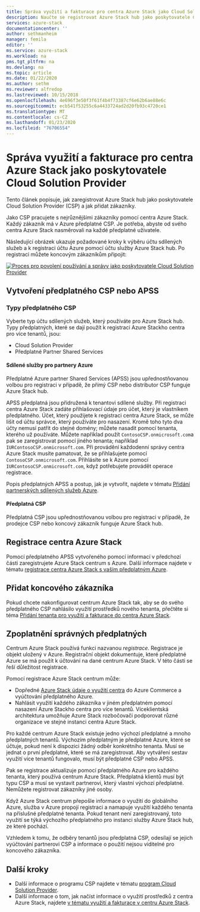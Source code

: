 ```yaml
---
title: Správa využití a fakturace pro centra Azure Stack jako Cloud Solution Provider | Microsoft Docs
description: Naučte se registrovat Azure Stack hub jako poskytovatele Cloud Solution Provider (CSP) a přidat zákazníky k fakturaci.
services: azure-stack
documentationcenter: ''
author: sethmanheim
manager: femila
editor: ''
ms.service: azure-stack
ms.workload: na
pms.tgt_pltfrm: na
ms.devlang: na
ms.topic: article
ms.date: 01/22/2020
ms.author: sethm
ms.reviewer: alfredop
ms.lastreviewed: 10/15/2018
ms.openlocfilehash: 4e696f3e50f3f61f4b4f73387cf6e62b6ae88e6c
ms.sourcegitcommit: ecb541f53255c6a4433724ad2d20fb93c4720ce1
ms.translationtype: MT
ms.contentlocale: cs-CZ
ms.lasthandoff: 01/23/2020
ms.locfileid: "76706554"
---
```

# <a name="manage-usage-and-billing-for-azure-stack-hub-as-a-cloud-solution-provider"></a>Správa využití a fakturace pro centra Azure Stack jako poskytovatele Cloud Solution Provider

Tento článek popisuje, jak zaregistrovat Azure Stack hub jako poskytovatele Cloud Solution Provider (CSP) a jak přidat zákazníky.

Jako CSP pracujete s nejrůznějšími zákazníky pomocí centra Azure Stack. Každý zákazník má v Azure předplatné CSP. Je potřeba, abyste od svého centra Azure Stack nasměrovali na každé předplatné uživatele.

Následující obrázek ukazuje požadované kroky k výběru účtu sdílených služeb a k registraci účtu Azure pomocí účtu služby Azure Stack hub. Po registraci můžete koncovým zákazníkům připojit:

[![Proces pro povolení používání a správy jako poskytovatele Cloud Solution Provider](media/azure-stack-add-manage-billing-as-a-csp/process-add-useage-as-a-csp.png "Proces pro povolení používání a správy jako poskytovatele Cloud Solution Provider")](media/azure-stack-add-manage-billing-as-a-csp/process-add-useage-as-a-csp.png#lightbox)

## <a name="create-a-csp-or-apss-subscription"></a>Vytvoření předplatného CSP nebo APSS

### <a name="csp-subscription-types"></a>Typy předplatného CSP

Vyberte typ účtu sdílených služeb, který používáte pro Azure Stack hub. Typy předplatných, které se dají použít k registraci Azure Stackho centra pro více tenantů, jsou:

- Cloud Solution Provider
- Předplatné Partner Shared Services

#### <a name="azure-partner-shared-services"></a>Sdílené služby pro partnery Azure

Předplatné Azure partner Shared Services (APSS) jsou upřednostňovanou volbou pro registraci v případě, že přímý CSP nebo distributor CSP funguje Azure Stack hub.

APSS předplatná jsou přidružená k tenantovi sdílené služby. Při registraci centra Azure Stack zadáte přihlašovací údaje pro účet, který je vlastníkem předplatného. Účet, který použijete k registraci centra Azure Stack, se může lišit od účtu správce, který používáte pro nasazení. Kromě toho tyto dva účty nemusí patřit do stejné domény; můžete nasadit pomocí tenanta, kterého už používáte. Můžete například použít `ContosoCSP.onmicrosoft.com`a pak se zaregistrovat pomocí jiného tenanta; například `IURContosoCSP.onmicrosoft.com`. Při provádění každodenní správy centra Azure Stack musíte pamatovat, že se přihlašujete pomocí `ContosoCSP.onmicrosoft.com`. Přihlásíte se k Azure pomocí `IURContosoCSP.onmicrosoft.com`, když potřebujete provádět operace registrace.

Popis předplatných APSS a postup, jak je vytvořit, najdete v tématu [Přidání partnerských sdílených služeb Azure](/partner-center/shared-services).

#### <a name="csp-subscriptions"></a>Předplatná CSP

Předplatná CSP jsou upřednostňovanou volbou pro registraci v případě, že prodejce CSP nebo koncový zákazník funguje Azure Stack hub.

## <a name="register-azure-stack-hub"></a>Registrace centra Azure Stack

Pomocí předplatného APSS vytvořeného pomocí informací v předchozí části zaregistrujete Azure Stack centrum s Azure. Další informace najdete v tématu [registrace centra Azure Stack s vaším předplatným Azure](azure-stack-registration.md).

## <a name="add-end-customer"></a>Přidat koncového zákazníka

Pokud chcete nakonfigurovat centrum Azure Stack tak, aby se do svého předplatného CSP nahlásilo využití prostředků nového tenanta, přečtěte si téma [Přidání tenanta pro využití a fakturace do centra Azure Stack](azure-stack-csp-howto-register-tenants.md).

## <a name="charge-the-right-subscriptions"></a>Zpoplatnění správných předplatných

Centrum Azure Stack používá funkci nazvanou *registrace*. Registrace je objekt uložený v Azure. Registrační objekt dokumentuje, které předplatné Azure se má použít k účtování na dané centrum Azure Stack. V této části se řeší důležitost registrace.

Pomocí registrace Azure Stack centrum může:

- Dopředné [Azure Stack údaje o využití centra](azure-stack-billing-and-chargeback.md) do Azure Commerce a vyúčtování předplatného Azure.
- Nahlásit využití každého zákazníka v jiném předplatném pomocí nasazení Azure Stackho centra pro více tenantů. Víceklientská architektura umožňuje Azure Stack rozbočovači podporovat různé organizace ve stejné instanci centra Azure Stack.

Pro každé centrum Azure Stack existuje jedno výchozí předplatné a mnoho předplatných tenantů. Výchozím předplatným je předplatné Azure, které se účtuje, pokud není k dispozici žádný odběr konkrétního tenanta. Musí se jednat o první předplatné, které se má zaregistrovat. Aby vytváření sestav využití více tenantů fungovalo, musí být předplatné CSP nebo APSS.

Pak se registrace aktualizuje pomocí předplatného Azure pro každého tenanta, který používá centrum Azure Stack. Předplatná klientů musí být typu CSP a musí se vystavit partnerovi, který vlastní výchozí předplatné. Nemůžete registrovat zákazníky jiné osoby.

Když Azure Stack centrum přepošle informace o využití do globálního Azure, služba v Azure propojí registraci a namapuje využití každého tenanta na příslušné předplatné tenanta. Pokud tenant není zaregistrovaný, toto využití se týká výchozího předplatného pro instanci služby Azure Stack hub, ze které pochází.

Vzhledem k tomu, že odběry tenantů jsou předplatná CSP, odesílají se jejich vyúčtování partnerovi CSP a informace o použití nejsou viditelné pro koncového zákazníka.

## <a name="next-steps"></a>Další kroky

- Další informace o programu CSP najdete v tématu [program Cloud Solution Provider](https://partner.microsoft.com/solutions/microsoft-cloud-solutions).
- Další informace o tom, jak načíst informace o využití prostředků z centra Azure Stack, najdete [v tématu využití a fakturace v centru Azure Stack](azure-stack-billing-and-chargeback.md).

